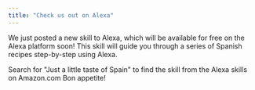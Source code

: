 ```yaml
---
title: "Check us out on Alexa"
---
```


We just posted a new skill to Alexa, which will be available for free on the Alexa platform soon!
This skill will guide you through a series of Spanish recipes step-by-step using Alexa.

Search for "Just a little taste of Spain" to find the skill from the Alexa skills on Amazon.com
Bon appetite!
